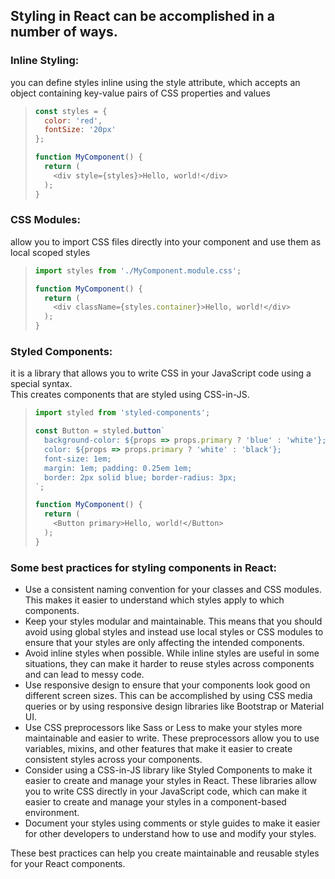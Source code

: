 ## Styling in React can be accomplished in a number of ways. 

### Inline Styling: 
you can define styles inline using the style attribute, which accepts an object containing key-value pairs of CSS properties and values
> ```javascript
> const styles = {
>   color: 'red',
>   fontSize: '20px'
> };
>
> function MyComponent() {
>   return (
>     <div style={styles}>Hello, world!</div>
>   );
> }
> ```

### CSS Modules:
allow you to import CSS files directly into your component and use them as local scoped styles
> ```javascript
> import styles from './MyComponent.module.css';
> 
> function MyComponent() {
>   return (
>     <div className={styles.container}>Hello, world!</div>
>   );
> }
> ```

### Styled Components: 
it is a library that allows you to write CSS in your JavaScript code using a special syntax.\
This creates components that are styled using CSS-in-JS.
> ```javascript
> import styled from 'styled-components';
> 
> const Button = styled.button`
>   background-color: ${props => props.primary ? 'blue' : 'white'};
>   color: ${props => props.primary ? 'white' : 'black'};
>   font-size: 1em;
>   margin: 1em; padding: 0.25em 1em;
>   border: 2px solid blue; border-radius: 3px;
> `;
> 
> function MyComponent() {
>   return (
>     <Button primary>Hello, world!</Button>
>   );
> }
> 
> ```

### Some best practices for styling components in React:

+ Use a consistent naming convention for your classes and CSS modules. This makes it easier to understand which styles apply to which components.
+ Keep your styles modular and maintainable. This means that you should avoid using global styles and instead use local styles or CSS modules to ensure that your styles are only affecting the intended components.
+ Avoid inline styles when possible. While inline styles are useful in some situations, they can make it harder to reuse styles across components and can lead to messy code.
+ Use responsive design to ensure that your components look good on different screen sizes. This can be accomplished by using CSS media queries or by using responsive design libraries like Bootstrap or Material UI.
+ Use CSS preprocessors like Sass or Less to make your styles more maintainable and easier to write. These preprocessors allow you to use variables, mixins, and other features that make it easier to create consistent styles across your components.
+ Consider using a CSS-in-JS library like Styled Components to make it easier to create and manage your styles in React. These libraries allow you to write CSS directly in your JavaScript code, which can make it easier to create and manage your styles in a component-based environment.
+ Document your styles using comments or style guides to make it easier for other developers to understand how to use and modify your styles.

These best practices can help you create maintainable and reusable styles for your React components.
